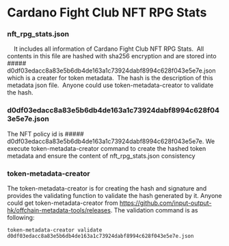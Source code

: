 # Cardano Fight Club NFT RPG Stats
  ### nft_rpg_stats.json
      It includes all information of Cardano Fight Club NFT RPG Stats.  All contents in this file are hashed with sha256 encryption and are stored into ##### d0df03edacc8a83e5b6db4de163a1c73924dabf8994c628f043e5e7e.json which is a creater for token metadata.  The hash is the description of this metadata json file.  Anyone could use token-metadata-creator to validate the hash.
  ### d0df03edacc8a83e5b6db4de163a1c73924dabf8994c628f043e5e7e.json
  The NFT policy id is ##### d0df03edacc8a83e5b6db4de163a1c73924dabf8994c628f043e5e7e. We execute token-metadata-creator command to create the hashed token metadata and ensure the content of nft_rpg_stats.json consistency
  ### token-metadata-creator
  The token-metadata-creator is for creating the hash and signature and provides the validating function to validate the hash generated by it.
  Anyone could get token-metadata-creator from https://github.com/input-output-hk/offchain-metadata-tools/releases. The validation command is as following:
  ```
  token-metadata-creator validate d0df03edacc8a83e5b6db4de163a1c73924dabf8994c628f043e5e7e.json
  ```
